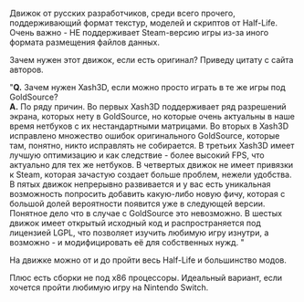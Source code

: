 Движок от русских разработчиков, среди всего прочего, поддерживающий формат текстур, моделей и скриптов от Half-Life. Очень важно - НЕ поддерживает Steam-версию игры из-за иного формата размещения файлов данных.

Зачем нужен этот движок, если есть оригинал? Приведу цитату с сайта авторов.

"**Q.** Зачем нужен Xash3D, если можно просто играть в те же игры под GoldSource?  
**A.** По ряду причин. Во первых Xash3D поддерживает ряд разрешений экрана, которых нету в GoldSource, но которые очень актуальны в наше время нетбуков с их нестандартными матрицами. Во вторых в Xash3D исправлено множество ошибок оригинального GoldSource, которые там, понятно, никто исправлять не собирается. В третьих Xash3D имеет лучшую оптимизацию и как следствие - более высокий FPS, что актуально для тех же нетбуков. В четвертых движок не имеет привязки к Steam, которая зачастую создает больше проблем, нежели удобства. В пятых движок непрерывно развивается и у вас есть уникальная возможность попросить добавить какую-либо новую фичу, которая с большой долей вероятности появится уже в следующей версии. Понятное дело что в случае с GoldSource это невозможно. В шестых движок имеет открытый исходный код и распространяется под лицензией LGPL, что позволяет изучить любимую игру изнутри, а возможно - и модифицировать её для собственных нужд. "

На движке можно от и до пройти весь Half-Life и большинство модов.

Плюс есть сборки не под x86 процессоры. Идеальный вариант, если хочется пройти любимую игру на Nintendo Switch.
